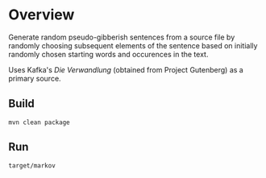 # Overview

Generate random pseudo-gibberish sentences from a source file by randomly choosing subsequent elements of the sentence
based on initially randomly chosen starting words and occurences in the text.

Uses Kafka's _Die Verwandlung_ (obtained from Project Gutenberg) as a primary source.

## Build

    mvn clean package

## Run

    target/markov